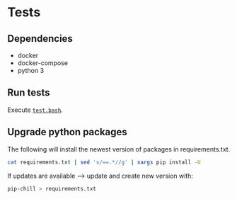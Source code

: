 # Tests

## Dependencies

* docker
* docker-compose
* python 3

## Run tests

Execute [`test.bash`](test.bash).

## Upgrade python packages

The following will install the newest version of packages in requirements.txt.

``` bash
cat requirements.txt | sed 's/==.*//g' | xargs pip install -U
```

If updates are available --> update and create new version with:

``` bash
pip-chill > requirements.txt
```
